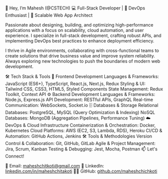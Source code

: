 👋 Hey, I’m Mahesh (@CSTECH)
💻 Full-Stack Developer | 🚀 DevOps Enthusiast | 🎯 Scalable Web App Architect

Passionate about designing, building, and optimizing high-performance applications with a focus on scalability, cloud automation, and user experience. I specialize in full-stack development, crafting robust APIs, and implementing DevOps best practices to enhance deployment efficiency.

I thrive in Agile environments, collaborating with cross-functional teams to create solutions that drive business value and improve system reliability. Always exploring new technologies to push the boundaries of modern web development.

🛠️ Tech Stack & Tools
🚀 Frontend Development
Languages & Frameworks: JavaScript (ES6+), TypeScript, React.js, Next.js, Redux
Styling & UI: Tailwind CSS, CSS3, HTML5, Styled Components
State Management: Redux Toolkit, Context API
⚙️ Backend Development
Languages & Frameworks: Node.js, Express.js
API Development: RESTful APIs, GraphQL
Real-time Communication: WebSockets, Socket.io
🗄️ Databases & Storage
Relational Databases: PostgreSQL, MySQL (Query Optimization & Indexing)
NoSQL Databases: MongoDB (Aggregation Pipelines, Performance Tuning)
☁️ DevOps & Cloud Infrastructure
Containerization & Orchestration: Docker, Kubernetes
Cloud Platforms: AWS (EC2, S3, Lambda, RDS), Heroku
CI/CD & Automation: GitHub Actions, Jenkins
🛠️ Tools & Methodologies
Version Control & Collaboration: Git, GitHub, GitLab
Agile & Project Management: Jira, Scrum, Kanban
Testing & Debugging: Jest, Mocha, Postman
📫 Let's Connect!

📩 Email: maheshchitkoti@gmail.com
🔗 LinkedIn: [linkedin.com/in/maheshchitakoti](https://www.linkedin.com/in/maheshchitakoti/)
👨‍💻 GitHub: [github.com/maheshchichkoti](https://github.com/maheshchichkoti/)
